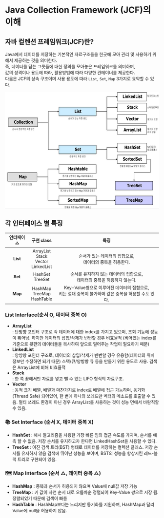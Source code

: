 Java Collection Framework (JCF)의 이해
=======================

## 자바 컬렌션 프레임워크(JCF)란?
Java에서 데이터를 저장하는 기본적인 자료구조들을 한곳에 모아 관리 및 사용하기 위해서 제공하는 것을 의미한다.   
즉, 데이터를 담는 그릇들에 대한 정의를 모아놓은 프레임워크를 의미하며,    
값의 성격이나 용도에 따라, 활용방법에 따라 다양한 컨테이너를 제공한다.  
다음은 JCF의 상속 구조이며 사용 용도에 따라 `List`, `Set`, `Map` 3가지로 요약할 수 있다.

<img src="./img/jcf.png" width="580px" height="383px" alt="jcf"></img><br/> 

## 각 인터페이스 별 특징
| **인터페이스** | **구현 class** | **특징** |
|:---:|:---:|:---:|
| **List** | ArrayList<br>Stack<br>Vector<br>LinkedList|순서가 있는 데이터의 집합으로,<br>데이터의 중복을 허용한다.|
| **Set** | HashSet<br>TreeSet | 순서를 유지하지 않는 데이터의 집합으로,<br>데이터의 중복을 허용하지 않는다. |
| **Map** | HashMap<br>TreeMap<br>HashTable | Key-Value쌍으로 이루어진 데이터의 집합으로,<br>키는 절대 중복이 불가하며 값은 중복을 허용할 수도 있다. |
   
     
### List Interface(순서 O, 데이터 중복 O)
- **ArrayList**   
	: 단방향 포인터 구조로 각 데이터에 대한 index를 가지고 있으며, 조회 기능에 성능이 뛰어남.
	하지만 데이터의 삽입/삭제가 빈번할 경우 비효율적
	(비어있는 index를 기준으로 뒷편의 데이터들을 복사하여 앞으로 밀어주는 작업이 필요하기 때문)
- **LinkedList**    
	: 양방향 포인터 구조로, 데이터의 삽입/삭제가 빈번할 경우 유용함(데이터의 위치 정보만 수정하면 되기 때문)
	스택/큐/양방향 큐 등을 만들기 위한 용도로 사용. 검색은 ArrayList에 비해 비효율적
- **Stack**    
	: 한 쪽 끝에서만 자료를 넣고 뺄 수 있는 LIFO 형식의 자료구조. 
- **Vector**    
	: 동적 크기 배열, 배열과 마찬가지로 index로 배열에 접근 가능하며, 
	동기화(Thread Safe) 되어있어, 한 번에 하나의 쓰레드만 벡터의 메소드를 호출할 수 있음.
	멀티 쓰레드 환경이 아닌 경우 ArrayList를 사용하는 것이 성능 면에서 바람직할 수 있음.
 
### 📚 Set Interface (순서 X, 데이터 중복 X)
- **HashSet** 
	: 해시 알고리즘을 사용한 가장 빠른 임의 접근 속도를 가지며, 순서를 예측 할 수 없음. 
	저장 순서를 유지하고자 한다면 LinkedHashSet을 사용할 수 있다.
- **TreeSet** 
	: 이진 검색 트리(BST) 형태로 데이터를 저장하는 컬렉션 클래스. 저장 순서를 유지하지 않음
	검색에 뛰어난 성능을 보이며, BST의 성능을 향상시킨 레드-블랙 트리로 구현되어 있음.

### 🗺️ Map Interface (순서 △, 데이터 중복 △)
- **HashMap** 
	: 중복과 순서가 허용되지 않으며 Value에 null값 저장 가능
- **TreeMap** 
	: 키 값이 자연 순서 대로 오름차순 정렬되어 Key-Value 쌍으로 저장 됨. 
	정렬되었기 때문에 검색이 빠름
- **HashTable** 
	: HashMap보다는 느리지만 동기화를 지원하며, HashMap과 달리 Value에 null을 허용하지 않음.
